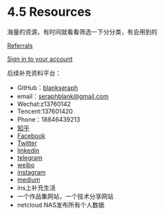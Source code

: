 # 4.5 Resources

海量的资源，有时间就看看筛选一下分分类，有会用到的

[Referrals](4%205%20Resources%20fb45addf2d3c4d3480f1b358dbb4872d/Referrals%20bf32ccdd4feb4578a1e31d6b6b642a8a.md)

[Sign in to your account](https://jia666-my.sharepoint.com/:f:/g/personal/devil_xkx_me/Esy3xL5vv3BMuT39LnCsi8wBFsaCTj_w4fjAVGdlAApzDg?e=UvCOBq)

后续补充资料平台：

- GitHub：[blankseraph](https://github.com/blankseraph)
- email：seraphblank@gmail.com
- Wechat:z13760142
- Tencent:137601420
- Phone：18846439213
- [知乎](https://www.zhihu.com/people/blankseraph)
- [Facebook](https://www.facebook.com/blankseraph)
- [Twitter](https://twitter.com/blank_seraph)
- [linkedin](https://www.linkedin.com/in/blankseraph)
- [telegram](https://t.me/blankseraph)
- [weibo](https://weibo.com/blankseraph)
- [instagram](https://www.instagram.com/blankseraph)
- [medium](https://medium.com/@blankseraph)
- ins上补充生活
- 一个作品集网站，一个技术分享网站
- netcloud NAS发布所有个人数据